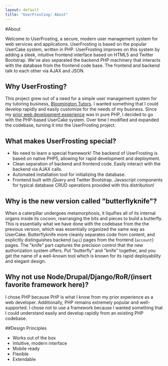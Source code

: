 ```yaml
---
layout: default
title: "UserFrosting: About"
---   
```


#About

Welcome to UserFrosting, a secure, modern user management system for web services and applications.  UserFrosting is based on the popular UserCake system, written in PHP.  UserFrosting improves on this system by adding a sleek, intuitive frontend interface based on HTML5 and Twitter Bootstrap.  We've also separated the backend PHP machinery that interacts with the database from the frontend code base.  The frontend and backend talk to each other via AJAX and JSON.

## Why UserFrosting?

This project grew out of a need for a simple user management system for my tutoring business, [Bloomington Tutors](http://bloomingtontutors.com).  I wanted something that I could develop rapidly and easily customize for the needs of my business.  Since my [prior web development experience](http://alexanderweissman.com/completed-projects/) was in pure PHP, I decided to go with the PHP-based UserCake system.  Over time I modified and expanded the codebase, turning it into the UserFrosting project. 

## What makes UserFrosting special?

* No need to learn a special framework!  The backend of UserFrosting is based on native PHP5, allowing for rapid development and deployment.
* Clean separation of backend and frontend code.  Easily interact with the backend via AJAX calls.
* Automated installation tool for initializing the database.
* Frontend built with jQuery and Twitter Bootstrap.  Javascript components for typical database CRUD operations provided with this distribution!

## Why is the new version called "butterflyknife"?

When a caterpillar undergoes metamorphosis, it liquifies all of its internal organs inside its cocoon, rearranging the bits and pieces to build a butterfly.  This is essentially what we have done with the codebase from the the previous version, which was essentially organized the same way as UserCake.  Butterflyknife more cleanly separates code from content, and explicitly distinguishes backend (`api`) pages from the frontend (`account`) pages.  The "knife" part captures the precision control that the new authorization system offers.  Put "butterfly" and "knife" together, and you get the name of a well-known tool which is known for its rapid deployability and elegant design.

## Why not use Node/Drupal/Django/RoR/(insert favorite framework here)?

I chose PHP because PHP is what I know from my prior experience as a web developer. Additionally, PHP remains extremely popular and well-supported.  I chose not to use a framework because I wanted something that I could understand easily and develop rapidly from an existing PHP codebase.

##Design Principles

* Works out of the box
* Intuitive, modern interface
* Mobile ready
* Flexible
* Extendable
